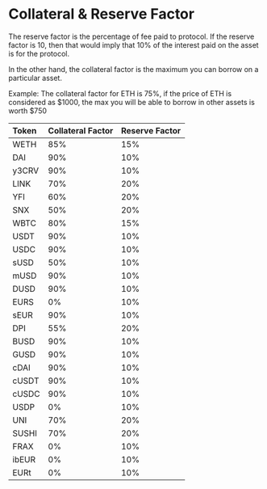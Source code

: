 # Collateral & Reserve Factor

The reserve factor is the percentage of fee paid to protocol. If the reserve factor is 10, then that would imply that 10% of the interest paid on the asset is for the protocol.

In the other hand, the collateral factor is the maximum you can borrow on a particular asset.

Example: The collateral factor for ETH is 75%, if the price of ETH is considered as $1000, the max you will be able to borrow in other assets is worth $750

| Token | Collateral Factor | Reserve Factor |
| :--- | :--- | :--- |
| WETH | 85% | 15% |
| DAI | 90% | 10% |
| y3CRV | 90% | 10% |
| LINK | 70% | 20% |
| YFI | 60% | 20% |
| SNX | 50% | 20% |
| WBTC | 80% | 15% |
| USDT | 90% | 10% |
| USDC | 90% | 10% |
| sUSD | 50% | 10% |
| mUSD | 90% | 10% |
| DUSD | 90% | 10% |
| EURS | 0% | 10% |
| sEUR | 90% | 10% |
| DPI | 55% | 20% |
| BUSD | 90% | 10% |
| GUSD | 90% | 10% |
| cDAI | 90% | 10% |
| cUSDT | 90% | 10% |
| cUSDC | 90% | 10% |
| USDP | 0% | 10% |
| UNI | 70% | 20% |
| SUSHI | 70% | 20% |
| FRAX | 0% | 10% |
| ibEUR | 0% | 10% |
| EURt | 0% | 10% |
